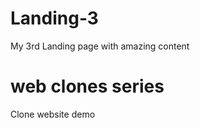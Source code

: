 # Landing-3
My 3rd Landing page with amazing content
# web clones series   
Clone website  demo  
      

